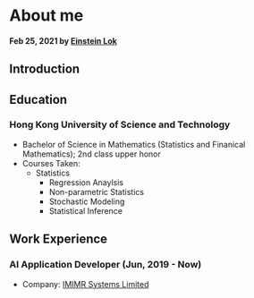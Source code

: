 # About me

#### Feb 25, 2021 by [Einstein Lok](/)

## Introduction

<!-- ### Sub-heading

Cum sociis natoque penatibus et magnis dis parturient montes, nascetur ridiculus mus.

### Sub-heading -->
## Education
### Hong Kong University of Science and Technology
- Bachelor of Science in Mathematics (Statistics and Finanical Mathematics); 2nd class upper honor
- Courses Taken:
    - Statistics
        - Regression Anaylsis
        - Non-parametric Statistics
        - Stochastic Modeling
        - Statistical Inference

## Work Experience
### AI Application Developer (Jun, 2019 - Now)
- Company: [IMIMR Systems Limited](https://www.imimr.biz)